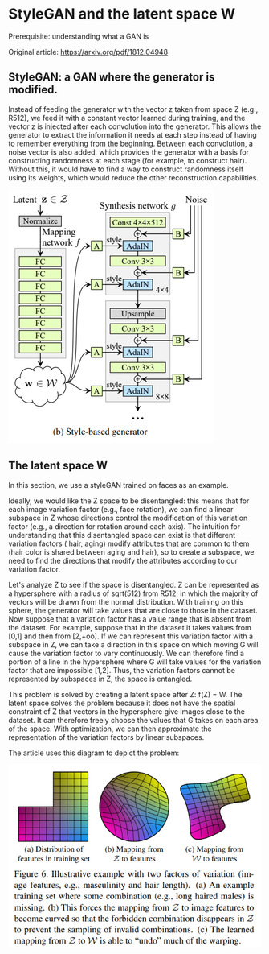 # StyleGAN and the latent space W

Prerequisite: understanding what a GAN is

Original article: https://arxiv.org/pdf/1812.04948

## StyleGAN: a GAN where the generator is modified.

Instead of feeding the generator with the vector z taken from space Z (e.g., R512),
we feed it with a constant vector learned during training, and the vector z is injected after each convolution
into the generator. This allows the generator to extract the information it needs at each step
instead of having to remember everything from the beginning. Between each convolution, a noise vector is also added, 
which provides the generator with a basis for constructing randomness at each stage (for example,
to construct hair). Without this, it would have to find a way to construct randomness itself using 
its weights, which would reduce the other reconstruction capabilities.

![styleGAN.PNG](styleGAN.PNG)

## The latent space W

In this section, we use a styleGAN trained on faces as an example.

Ideally, we would like the Z space to be disentangled: this means that for each
image variation factor (e.g., face rotation), we can find a linear subspace in Z whose directions
control the modification of this variation factor (e.g., a direction for rotation around each axis).
The intuition for understanding that this disentangled space can exist is that different variation factors (
hair, aging) modify attributes that are common to them (hair color is shared between aging
and hair), so to create a subspace, we need to find the directions that modify the attributes according to
our variation factor.

Let's analyze Z to see if the space is disentangled. Z can be represented as a hypersphere with a radius of sqrt(512) from R512, in which
the majority of vectors will be drawn from the normal distribution. With training on this sphere, the generator will take
values that are close to those in the dataset. Now suppose that a variation factor has a value range that is absent from the dataset.
For example, suppose that in the dataset it takes values from [0,1] and then from [2,+oo].
If we can represent this variation factor with a subspace in Z, we can take a direction in this space on which
moving G will cause the variation factor to vary continuously. We can therefore find a portion of a line in the hypersphere where G will take values for the variation factor that are impossible [1,2]. Thus, the variation factors cannot
be represented by subspaces in Z, the space is entangled. 

This problem is solved by creating a latent space after Z: f(Z) = W.
The latent space solves the problem because it does not have the spatial constraint of Z that vectors in the hypersphere give images close
to the dataset. It can therefore freely choose the values that G takes on each area of the space. With optimization, we can then approximate the representation of the variation factors by linear subspaces.

The article uses this diagram to depict the problem:

![styleganW.PNG](styleganW.PNG)

